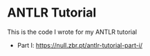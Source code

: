 # ANTLR Tutorial

This is the code I wrote for my ANTLR tutorial

 - Part I: https://null.zbr.pt/antlr-tutorial-part-i/

